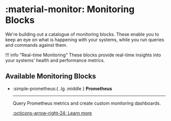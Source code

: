 # :material-monitor: Monitoring Blocks

We're building out a catalogue of monitoring blocks. These enable you to keep an eye on what is happening with your systems, while you run queries and commands against them.

!!! info "Real-time Monitoring"
    These blocks provide real-time insights into your systems' health and performance metrics.

## Available Monitoring Blocks

<div class="grid cards" markdown>

-   :simple-prometheus:{ .lg .middle } **Prometheus**

    ---

    Query Prometheus metrics and create custom monitoring dashboards.

    [:octicons-arrow-right-24: Learn more](prometheus.md)

</div>
